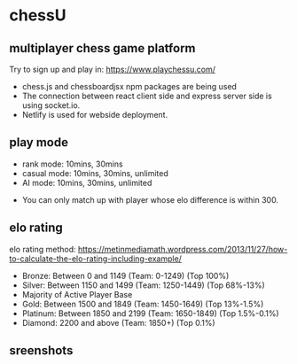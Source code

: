 # chessU

## multiplayer chess game platform

Try to sign up and play in: https://www.playchessu.com/

- chess.js and chessboardjsx npm packages are being used
- The connection between react client side and express server side is using socket.io.
- Netlify is used for webside deployment.

## play mode

- rank mode: 10mins, 30mins
- casual mode: 10mins, 30mins, unlimited
- AI mode: 10mins, 30mins, unlimited

* You can only match up with player whose elo difference is within 300.

## elo rating

elo rating method: https://metinmediamath.wordpress.com/2013/11/27/how-to-calculate-the-elo-rating-including-example/

- Bronze: Between 0 and 1149 (Team: 0-1249) (Top 100%)
- Silver: Between 1150 and 1499 (Team: 1250-1449) (Top 68%-13%)
- Majority of Active Player Base
- Gold: Between 1500 and 1849 (Team: 1450-1649) (Top 13%-1.5%)
- Platinum: Between 1850 and 2199 (Team: 1650-1849) (Top 1.5%-0.1%)
- Diamond: 2200 and above (Team: 1850+) (Top 0.1%)

## sreenshots

